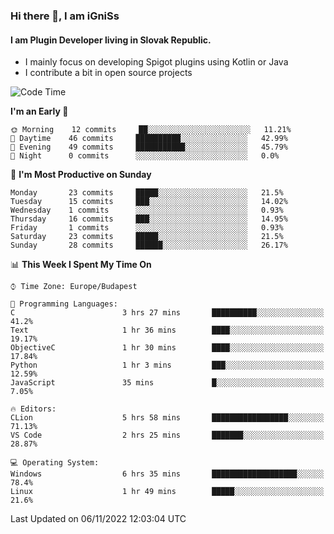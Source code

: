 ### Hi there 👋, I am iGniSs

#### I am Plugin Developer living in Slovak Republic.
- I mainly focus on developing Spigot plugins using Kotlin or Java
- I contribute a bit in open source projects

<!--START_SECTION:waka-->
![Code Time](http://img.shields.io/badge/Code%20Time-952%20hrs%202%20mins-blue)

**I'm an Early 🐤** 

```text
🌞 Morning    12 commits     ██░░░░░░░░░░░░░░░░░░░░░░░   11.21% 
🌆 Daytime    46 commits     ██████████░░░░░░░░░░░░░░░   42.99% 
🌃 Evening    49 commits     ███████████░░░░░░░░░░░░░░   45.79% 
🌙 Night      0 commits      ░░░░░░░░░░░░░░░░░░░░░░░░░   0.0%

```
📅 **I'm Most Productive on Sunday** 

```text
Monday       23 commits     █████░░░░░░░░░░░░░░░░░░░░   21.5% 
Tuesday      15 commits     ███░░░░░░░░░░░░░░░░░░░░░░   14.02% 
Wednesday    1 commits      ░░░░░░░░░░░░░░░░░░░░░░░░░   0.93% 
Thursday     16 commits     ███░░░░░░░░░░░░░░░░░░░░░░   14.95% 
Friday       1 commits      ░░░░░░░░░░░░░░░░░░░░░░░░░   0.93% 
Saturday     23 commits     █████░░░░░░░░░░░░░░░░░░░░   21.5% 
Sunday       28 commits     ██████░░░░░░░░░░░░░░░░░░░   26.17%

```


📊 **This Week I Spent My Time On** 

```text
⌚︎ Time Zone: Europe/Budapest

💬 Programming Languages: 
C                        3 hrs 27 mins       ██████████░░░░░░░░░░░░░░░   41.2% 
Text                     1 hr 36 mins        ████░░░░░░░░░░░░░░░░░░░░░   19.17% 
ObjectiveC               1 hr 30 mins        ████░░░░░░░░░░░░░░░░░░░░░   17.84% 
Python                   1 hr 3 mins         ███░░░░░░░░░░░░░░░░░░░░░░   12.59% 
JavaScript               35 mins             █░░░░░░░░░░░░░░░░░░░░░░░░   7.05%

🔥 Editors: 
CLion                    5 hrs 58 mins       █████████████████░░░░░░░░   71.13% 
VS Code                  2 hrs 25 mins       ███████░░░░░░░░░░░░░░░░░░   28.87%

💻 Operating System: 
Windows                  6 hrs 35 mins       ███████████████████░░░░░░   78.4% 
Linux                    1 hr 49 mins        █████░░░░░░░░░░░░░░░░░░░░   21.6%

```


 Last Updated on 06/11/2022 12:03:04 UTC
<!--END_SECTION:waka-->